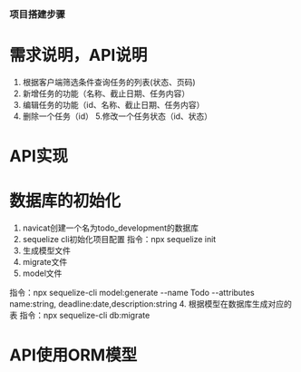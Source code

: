<!--
 * @Author: 吴灏
 * @Date: 2021-08-03 21:42:34
 * @LastEditors: 吴灏
 * @LastEditTime: 2021-08-03 23:21:43
 * @Description: file content
-->
### 项目搭建步骤
# 需求说明，API说明

1. 根据客户端筛选条件查询任务的列表(状态、页码) 
2. 新增任务的功能（名称、截止日期、任务内容） 
3. 编辑任务的功能（id、名称、截止日期、任务内容） 
4. 删除一个任务（id） 5.修改一个任务状态（id、状态）

# API实现

# 数据库的初始化
1. navicat创建一个名为todo_development的数据库
2. sequelize cli初始化项目配置
   指令：npx sequelize init
3. 生成模型文件
  1. migrate文件
  2. model文件

  指令：npx sequelize-cli model:generate --name Todo --attributes name:string, deadline:date,description:string
4. 根据模型在数据库生成对应的表
   指令：npx sequelize-cli db:migrate

# API使用ORM模型
